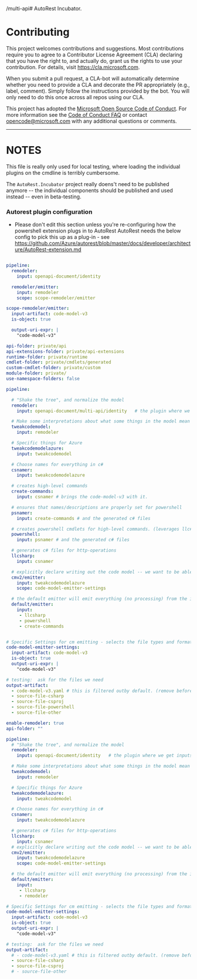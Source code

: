 /multi-api# AutoRest Incubator.

# Contributing

This project welcomes contributions and suggestions.  Most contributions require you to agree to a
Contributor License Agreement (CLA) declaring that you have the right to, and actually do, grant us
the rights to use your contribution. For details, visit https://cla.microsoft.com.

When you submit a pull request, a CLA-bot will automatically determine whether you need to provide
a CLA and decorate the PR appropriately (e.g., label, comment). Simply follow the instructions
provided by the bot. You will only need to do this once across all repos using our CLA.

This project has adopted the [Microsoft Open Source Code of Conduct](https://opensource.microsoft.com/codeofconduct/).
For more information see the [Code of Conduct FAQ](https://opensource.microsoft.com/codeofconduct/faq/) or
contact [opencode@microsoft.com](mailto:opencode@microsoft.com) with any additional questions or comments.

<hr>

# NOTES
This file is really only used for local testing, where loading the individual plugins on the cmdline is terribly
cumbersome.

The `AutoRest.Incubator` project really doens't need to be published anymore -- the individual components should be published
and used instead -- even in beta-testing.


### Autorest plugin configuration
- Please don't edit this section unless you're re-configuring how the powershell extension plugs in to AutoRest
AutoRest needs the below config to pick this up as a plug-in - see https://github.com/Azure/autorest/blob/master/docs/developer/architecture/AutoRest-extension.md

``` yaml $(enable-remodeler)

pipeline:
  remodeler:
    input: openapi-document/identity

  remodeler/emitter:
    input: remodeler
    scope: scope-remodeler/emitter

scope-remodeler/emitter:
  input-artifact: code-model-v3
  is-object: true

  output-uri-expr: |
    "code-model-v3"

```


``` yaml $(powershell)
api-folder: private/api
api-extensions-folder: private/api-extensions
runtime-folder: private/runtime
cmdlet-folder: private/cmdlets/generated
custom-cmdlet-folder: private/custom
module-folder: private/
use-namespace-folders: false

pipeline:

  # "Shake the tree", and normalize the model
  remodeler:
    input: openapi-document/multi-api/identity   # the plugin where we get inputs from

  # Make some interpretations about what some things in the model mean
  tweakcodemodel:
    input: remodeler

  # Specific things for Azure
  tweakcodemodelazure:
    input: tweakcodemodel

  # Choose names for everything in c#
  csnamer:
    input: tweakcodemodelazure

  # creates high-level commands
  create-commands:
    input: csnamer # brings the code-model-v3 with it.

  # ensures that names/descriptions are properly set for powershell
  psnamer:
    input: create-commands # and the generated c# files

  # creates powershell cmdlets for high-level commands. (leverages llc# code)
  powershell:
    input: psnamer # and the generated c# files

  # generates c# files for http-operations
  llcsharp:
    input: csnamer

  # explicitly declare writing out the code model -- we want to be able to emit some files from this one (temporary)
  cmv2/emitter:
    input: tweakcodemodelazure
    scope: code-model-emitter-settings

  # the default emitter will emit everything (no processing) from the inputs listed here.
  default/emitter:
    input:
     - llcsharp
     - powershell
     - create-commands


# Specific Settings for cm emitting - selects the file types and format that cmv2-emitter will spit out.
code-model-emitter-settings:
  input-artifact: code-model-v3
  is-object: true
  output-uri-expr: |
    "code-model-v3"

# testing:  ask for the files we need
output-artifact:
  - code-model-v3.yaml # this is filtered outby default. (remove before production)
  - source-file-csharp
  - source-file-csproj
  - source-file-powershell
  - source-file-other

```


``` yaml $(llcsharp)
enable-remodeler: true
api-folder: ""

pipeline:
  # "Shake the tree", and normalize the model
  remodeler:
    input: openapi-document/identity   # the plugin where we get inputs from

  # Make some interpretations about what some things in the model mean
  tweakcodemodel:
    input: remodeler

  # Specific things for Azure
  tweakcodemodelazure:
    input: tweakcodemodel

  # Choose names for everything in c#
  csnamer:
    input: tweakcodemodelazure

  # generates c# files for http-operations
  llcsharp:
    input: csnamer
  # explicitly declare writing out the code model -- we want to be able to emit some files from this one (temporary)
  cmv2/emitter:
    input: tweakcodemodelazure
    scope: code-model-emitter-settings

  # the default emitter will emit everything (no processing) from the inputs listed here.
  default/emitter:
    input:
     - llcsharp
     - remodeler

# Specific Settings for cm emitting - selects the file types and format that cmv2-emitter will spit out.
code-model-emitter-settings:
  input-artifact: code-model-v3
  is-object: true
  output-uri-expr: |
    "code-model-v3"

# testing:  ask for the files we need
output-artifact:
  # - code-model-v3.yaml # this is filtered outby default. (remove before production)
  - source-file-csharp
  - source-file-csproj
  # - source-file-other

```